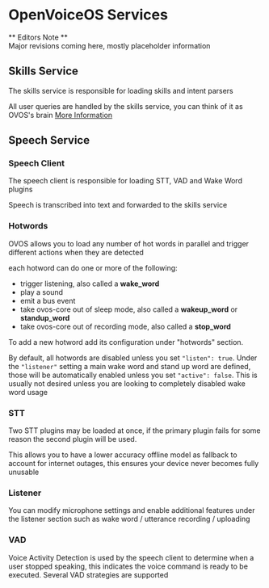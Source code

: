 # OpenVoiceOS Services
** Editors Note **  
Major revisions coming here, mostly placeholder information

## Skills Service

The skills service is responsible for loading skills and intent parsers

All user queries are handled by the skills service, you can think of it as OVOS's brain
[More Information](https://openvoiceos.github.io/ovos-technical-manual/skills_service/)
## Speech Service
### Speech Client

The speech client is responsible for loading STT, VAD and Wake Word plugins

Speech is transcribed into text and forwarded to the skills service

### Hotwords

OVOS allows you to load any number of hot words in parallel and trigger different actions when they are detected

each hotword can do one or more of the following:

- trigger listening, also called a **wake_word**
- play a sound
- emit a bus event
- take ovos-core out of sleep mode, also called a **wakeup_word** or **standup_word**
- take ovos-core out of recording mode, also called a **stop_word**

To add a new hotword add its configuration under "hotwords" section.

By default, all hotwords are disabled unless you set `"listen": true`. 
Under the `"listener"` setting a main wake word and stand up word are defined, those will be automatically enabled unless you set `"active": false`. 
This is usually not desired unless you are looking to completely disabled wake word usage

### STT

Two STT plugins may be loaded at once, if the primary plugin fails for some reason the second plugin will be used. 

This allows you to have a lower accuracy offline model as fallback to account for internet outages, this ensures your device never becomes fully unusable

### Listener

You can modify microphone settings and enable additional features under the listener section such as wake word / utterance recording / uploading


### VAD

Voice Activity Detection is used by the speech client to determine when a user stopped speaking, this indicates the voice command is ready to be executed. 
Several VAD strategies are supported



